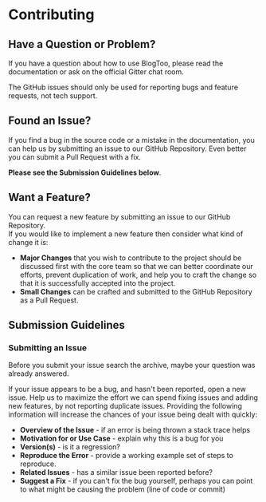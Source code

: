 # Contributing

## <a name="question"></a> Have a Question or Problem?

If you have a question about how to use BlogToo, please read the
documentation or ask on the official Gitter chat room.

The GitHub issues should only be used for reporting bugs and feature requests,
not tech support.

## <a name="issue"></a> Found an Issue?

If you find a bug in the source code or a mistake in the documentation, you can
help us by submitting an issue to our GitHub Repository. Even better you can
submit a Pull Request with a fix.

**Please see the Submission Guidelines below**.

## <a name="feature"></a> Want a Feature?

You can request a new feature by submitting an issue to our GitHub Repository.  
If you would like to implement a new feature then consider what kind of change 
it is:

* **Major Changes** that you wish to contribute to the project should be 
discussed first with the core team so that we can better coordinate our efforts,
prevent duplication of work, and help you to craft the change so that it is
successfully accepted into the project.
* **Small Changes** can be crafted and submitted to the GitHub Repository as a
Pull Request.

## <a name="submit"></a> Submission Guidelines

### Submitting an Issue
Before you submit your issue search the archive, maybe your question was already
answered.

If your issue appears to be a bug, and hasn't been reported, open a new issue.
Help us to maximize the effort we can spend fixing issues and adding new
features, by not reporting duplicate issues.  Providing the following
information will increase the chances of your issue being dealt with quickly:

* **Overview of the Issue** - if an error is being thrown a stack trace helps
* **Motivation for or Use Case** - explain why this is a bug for you
* **Version(s)** - is it a regression?
* **Reproduce the Error** - provide a working example set of steps to reproduce.
* **Related Issues** - has a similar issue been reported before?
* **Suggest a Fix** - if you can't fix the bug yourself, perhaps you can point
to what might be
  causing the problem (line of code or commit)